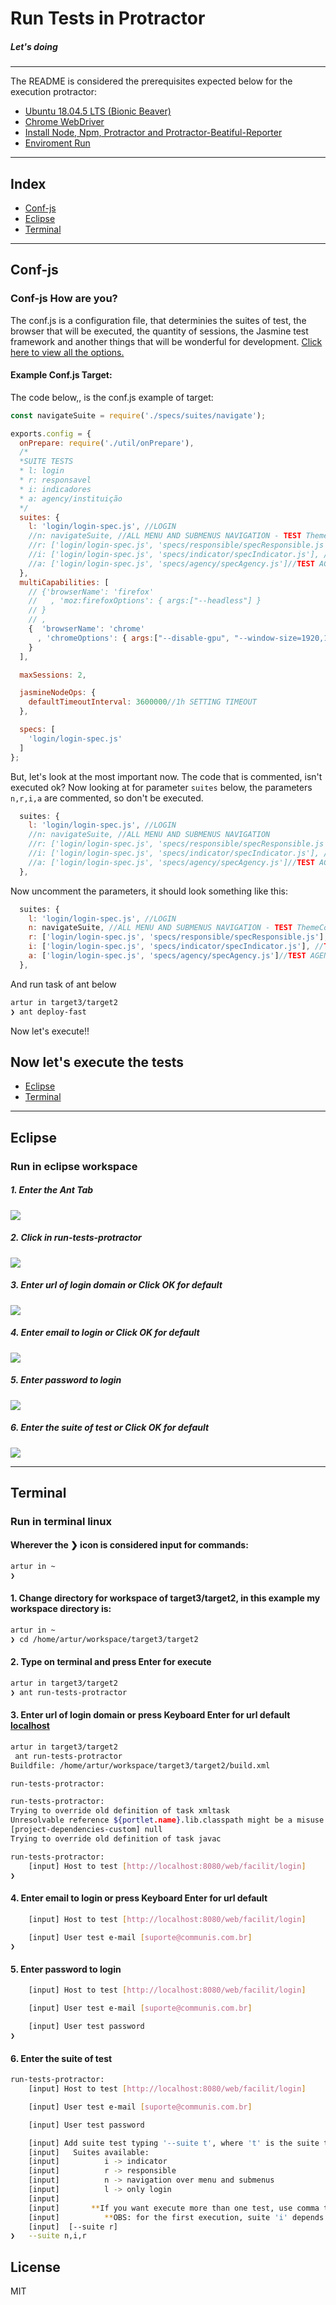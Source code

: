 # Run Tests in Protractor
##### Let's doing
---
The README is considered the prerequisites expected below for the execution protractor:
  - [Ubuntu 18.04.5 LTS (Bionic Beaver)](https://releases.ubuntu.com/18.04)
  - [Chrome WebDriver](https://dl.google.com/linux/direct/google-chrome-stable_current_amd64.deb)
  - [Install Node, Npm, Protractor and Protractor-Beatiful-Reporter](https://github.com/facilit/target3/wiki/Tutorial-Instala%C3%A7%C3%A3o)
  - [Enviroment Run ](https://github.com/facilit/target3/wiki/Enviroment-Util)
---

## Index 
* [Conf-js](#conf-js)
* [Eclipse](#eclipse)
* [Terminal](#terminal)

---

## Conf-js
### Conf-js How are you?
 The conf.js is a configuration file, that determinies the suites of test, the browser that will be executed, the quantity of sessions, the Jasmine test framework and another things that will be wonderful for development. [Click here to view all the options.](https://github.com/angular/protractor/blob/5.4.1/lib/config.ts)
 #### Example Conf.js Target:
 The code below,, is the conf.js example of target:
```js
const navigateSuite = require('./specs/suites/navigate');

exports.config = {
  onPrepare: require('./util/onPrepare'),
  /*
  *SUITE TESTS
  * l: login
  * r: responsavel
  * i: indicadores
  * a: agency/instituição
  */
  suites: {
    l: 'login/login-spec.js', //LOGIN
    //n: navigateSuite, //ALL MENU AND SUBMENUS NAVIGATION - TEST ThemeConfigImpl.java
    //r: ['login/login-spec.js', 'specs/responsible/specResponsible.js']//TEST RESPONSIBLE
    //i: ['login/login-spec.js', 'specs/indicator/specIndicator.js'], //TEST INDICATORS
    //a: ['login/login-spec.js', 'specs/agency/specAgency.js']//TEST AGENCY (TODO: verificar se esta funcionando)
  },
  multiCapabilities: [
    // {'browserName': 'firefox'
    //   , 'moz:firefoxOptions': { args:["--headless"] }  
    // }
    // ,
    {  'browserName': 'chrome'
      , 'chromeOptions': { args:["--disable-gpu", "--window-size=1920,1080"] }  
    }
  ],

  maxSessions: 2,

  jasmineNodeOps: {
    defaultTimeoutInterval: 3600000//1h SETTING TIMEOUT
  },

  specs: [
    'login/login-spec.js'
  ]
};
```
But, let's look at the most important now. The code that is commented, isn't executed ok?
Now looking at for parameter ```suites``` below, the parameters ```n,r,i,a``` are commented, so don't be executed.

```js
  suites: {
    l: 'login/login-spec.js', //LOGIN
    //n: navigateSuite, //ALL MENU AND SUBMENUS NAVIGATION
    //r: ['login/login-spec.js', 'specs/responsible/specResponsible.js']//TEST RESPONSIBLE
    //i: ['login/login-spec.js', 'specs/indicator/specIndicator.js'], //TEST INDICATORS
    //a: ['login/login-spec.js', 'specs/agency/specAgency.js']//TEST AGENCY 
  },
```

Now uncomment the parameters, it should look something like this:
```js
  suites: {
    l: 'login/login-spec.js', //LOGIN
    n: navigateSuite, //ALL MENU AND SUBMENUS NAVIGATION - TEST ThemeConfigImpl.java
    r: ['login/login-spec.js', 'specs/responsible/specResponsible.js'],//TEST RESPONSIBLE
    i: ['login/login-spec.js', 'specs/indicator/specIndicator.js'], //TEST INDICATORS
    a: ['login/login-spec.js', 'specs/agency/specAgency.js']//TEST AGENCY (TODO: verificar se esta funcionando)
  },
```
And run task of ant below
```sh
artur in target3/target2
❯ ant deploy-fast
```
Now let's execute!!

## Now let's execute the tests
* [Eclipse](#eclipse)
* [Terminal](#terminal)
---

## Eclipse
### Run in eclipse workspace
#####   1. Enter the Ant Tab
![](assets/README/firstImageEclipseWorkspace.png)

#####   2. Click in run-tests-protractor
![](assets/README/secondImageEclipseWorkspaceAnt.png)

#####  3. Enter url of login domain or Click OK for default 
![](assets/README/thirthyImageEclipseWorkspaceUrl.png)

#####  4. Enter email to login or Click OK for default
![](assets/README/fourthImageLoginWorkSpace.png)

#####  5. Enter password to login
![](assets/README/fifthImageEclipseWorkspacePassword.png)

#####  6. Enter the suite of test or  Click OK for default
![](assets/README/sixthImageEclipseWorkspaceSuite.png)

---

## Terminal
### Run in terminal linux
#### Wherever the ❯ icon is considered input for commands:
```sh
artur in ~
❯ 
```
####   1. Change directory for workspace of target3/target2, in this example my workspace directory is:
```sh
artur in ~
❯ cd /home/artur/workspace/target3/target2
```
####   2. Type on terminal and press Enter for execute
```sh
artur in target3/target2
❯ ant run-tests-protractor
```

####  3. Enter url of login domain or press Keyboard Enter for url default [localhost](http://localhost:8080/web/facilit/login)
```sh
artur in target3/target2
 ant run-tests-protractor
Buildfile: /home/artur/workspace/target3/target2/build.xml

run-tests-protractor:

run-tests-protractor:
Trying to override old definition of task xmltask
Unresolvable reference ${portlet.name}.lib.classpath might be a misuse of property expansion syntax.
[project-dependencies-custom] null
Trying to override old definition of task javac

run-tests-protractor:
    [input] Host to test [http://localhost:8080/web/facilit/login]
❯
```

####  4. Enter email to login or press Keyboard Enter for url default
```sh
    [input] Host to test [http://localhost:8080/web/facilit/login]

    [input] User test e-mail [suporte@communis.com.br]
❯  
```

####  5. Enter password to login
```sh
    [input] Host to test [http://localhost:8080/web/facilit/login]

    [input] User test e-mail [suporte@communis.com.br]

    [input] User test password
❯  
```
####  6. Enter the suite of test
```sh
run-tests-protractor:
    [input] Host to test [http://localhost:8080/web/facilit/login]

    [input] User test e-mail [suporte@communis.com.br]

    [input] User test password

    [input] Add suite test typing '--suite t', where 't' is the suite test name. 
    [input]   Suites available: 
    [input]          i -> indicator 
    [input]          r -> responsible 
    [input]          n -> navigation over menu and submenus 
    [input]          l -> only login 
    [input]  
    [input]       **If you want execute more than one test, use comma to separete them, like 'n,i' 
    [input]          **OBS: for the first execution, suite 'i' depends on suite 'r'. So to test indicator at first time, use '--suite r,i'.
    [input]  [--suite r]
❯   --suite n,i,r
```

License
----
MIT